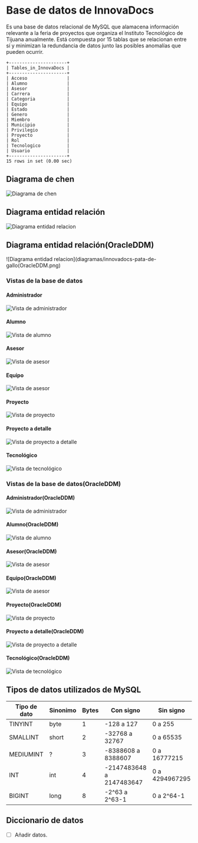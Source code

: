 # Base de datos de InnovaDocs
Es una base de datos relacional de MySQL que alamacena información relevante a la feria de proyectos que organiza el Instituto Tecnológico de Tijuana anualmente. Está compuesta por 15 tablas que se relacionan entre sí y minimizan la redundancia de datos junto las posibles anomalías que pueden ocurrir.
```
+----------------------+
| Tables_in_InnovaDocs |
+----------------------+
| Acceso               |
| Alumno               |
| Asesor               |
| Carrera              |
| Categoria            |
| Equipo               |
| Estado               |
| Genero               |
| Miembro              |
| Municipio            |
| Privilegio           |
| Proyecto             |
| Rol                  |
| Tecnologico          |
| Usuario              |
+----------------------+
15 rows in set (0.00 sec)
```

## Diagrama de chen
![Diagrama de chen](diagramas/innovadocs-er.png)

## Diagrama entidad relación
![Diagrama entidad relacion](diagramas/innovadocs-pata-de-gallo.png)

## Diagrama entidad relación(OracleDDM)
![Diagrama entidad relacion](diagramas/innovadocs-pata-de-gallo(OracleDDM.png)

### Vistas de la base de datos
#### Administrador
![Vista de administrador](diagramas/vistas/admin.png)
#### Alumno
![Vista de alumno](diagramas/vistas/alumno.png)
#### Asesor
![Vista de asesor](diagramas/vistas/asesor.png)
#### Equipo
![Vista de asesor](diagramas/vistas/equipo.png)
#### Proyecto
![Vista de proyecto](diagramas/vistas/proyecto.png)
#### Proyecto a detalle
![Vista de proyecto a detalle](diagramas/vistas/proyecto_detalle.png)
#### Tecnológico
![Vista de tecnológico](diagramas/vistas/tecnologico.png)

### Vistas de la base de datos(OracleDDM)
#### Administrador(OracleDDM)
![Vista de administrador](diagramas/vistas/admin(ODDM).png)
#### Alumno(OracleDDM)
![Vista de alumno](diagramas/vistas/alumno(ODDM).png)
#### Asesor(OracleDDM)
![Vista de asesor](diagramas/vistas/asesor(ODDM).png)
#### Equipo(OracleDDM)
![Vista de asesor](diagramas/vistas/equipo(ODDM).png)
#### Proyecto(OracleDDM)
![Vista de proyecto](diagramas/vistas/proyecto(ODDM).png)
#### Proyecto a detalle(OracleDDM)
![Vista de proyecto a detalle](diagramas/vistas/proyecto_detalle(ODDM).png)
#### Tecnológico(OracleDDM)
![Vista de tecnológico](diagramas/vistas/tecnologico(ODDM).png)

## Tipos de datos utilizados de MySQL
Tipo de dato | Sinonimo | Bytes | Con signo | Sin signo 
-------------|----------|-------|-----------|----------
TINYINT | byte | 1 | -128 a 127 | 0 a 255
SMALLINT | short | 2 | -32768 a 32767 | 0 a 65535
MEDIUMINT | ? | 3 | -8388608 a 8388607 | 0 a 16777215
INT | int | 4 | -2147483648 a 2147483647 | 0 a 4294967295
BIGINT | long | 8 | -2^63 a 2^63-1 | 0 a 2^64-1



## Diccionario de datos
- [ ] Añadir datos.
